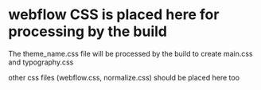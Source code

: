 # webflow CSS is placed here for processing by the build

The theme_name.css file will be processed by the build to create 
main.css and typography.css

other css files (webflow.css, normalize.css) should be placed here too